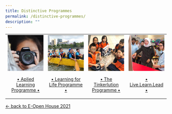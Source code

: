 ```yaml
---
title: Distinctive Programmes
permalink: /distinctive-programmes/
description: ""
---
```

<table>
	<tr>
		<td width="25%">
			<a href="/distinctive-programmes/applied-learning-programme-alp">
				<img src="/images/ALP.jpg"/>
				<br>
				<p align="center">• Aplied Learning Programme •</p>
			</a>
		</td>
		<td width="25%">
			<a href="/distinctive-programmes/learning-for-life-programme-llp">
				<img src="/images/LLP.jpg"/>
				<br>
				<p align="center">• Learning for Life Programme •</p>
			</a>
		</td>
		<td width="25%">
			<a href="/distinctive-programmes/the-tinkerlution-programme">
				<img src="/images/TINKERLUTION.jpg"/>
				<br>
				<p align="center">• The Tinkerlution Programme •</p>
			</a>
		</td>
		<td width="25%">
			<a href="/distinctive-programmes/learn-live-lead">
				<img src="/images/LLL.jpg"/>
				<br>
				<p align="center">• Live.Learn.Lead •</p>
			</a>
		</td>
	</tr>
</table>

[<- back to E-Open House 2021](/e-open-house-2021)